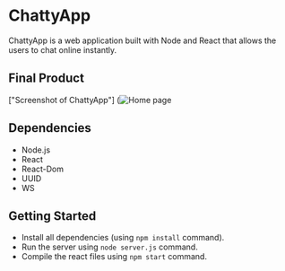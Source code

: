 # ChattyApp

ChattyApp is a web application built with Node and React that allows the users to chat online instantly. 


## Final Product

["Screenshot of ChattyApp"] (<img src="http://i.imgur.com/GpDizbN.png" alt="Home page" style="max-width:100%;"></a>


## Dependencies

- Node.js
- React
- React-Dom
- UUID
- WS


## Getting Started

- Install all dependencies (using `npm install` command).
- Run the server using `node server.js` command. 
- Compile the react files using `npm start` command.